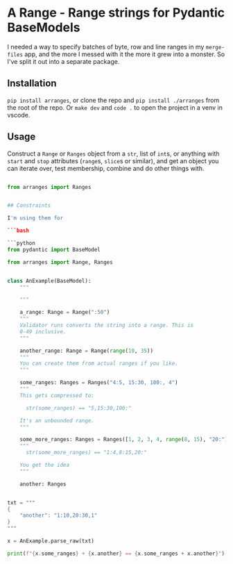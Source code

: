 # A Range - Range strings for Pydantic BaseModels

I needed a way to specify batches of byte, row and line ranges in my
`merge-files`  app, and the more I messed with it the more it grew into a
monster. So I've split it out into a separate package.

## Installation

`pip install arranges`, or clone the repo and `pip install ./arranges` from the
root of the repo. Or `make dev` and `code .` to open the project in a venv
in vscode.

## Usage

Construct a `Range` or `Ranges` object from a `str`, list of `int`s, or
anything with `start` and `stop` attributes (`range`s, `slice`s or similar),
and get an object you can iterate over, test membership, combine and do other
things with.

```python

from arranges import Ranges


## Constraints

I'm using them for 

```bash

```python
from pydantic import BaseModel

from arranges import Range, Ranges


class AnExample(BaseModel):
    """

    """

    a_range: Range = Range(":50")
    """
    Validator runs converts the string into a range. This is
    0-49 inclusive.
    """

    another_range: Range = Range(range(10, 35))
    """
    You can create them from actual ranges if you like.
    """

    some_ranges: Ranges = Ranges("4:5, 15:30, 100:, 4")
    """
    This gets compressed to:

      str(some_ranges) == "5,15:30,100:"

    It's an unbounded range.
    """

    some_more_ranges: Ranges = Ranges([1, 2, 3, 4, range(8, 15), "20:"])
    """
      str(some_more_ranges) == "1:4,8:15,20:"

    You get the idea
    """

    another: Ranges


txt = """
{
    "another": "1:10,20:30,1"
}
"""

x = AnExample.parse_raw(txt)

print(f"{x.some_ranges} + {x.another} == {x.some_ranges + x.another}")
```
